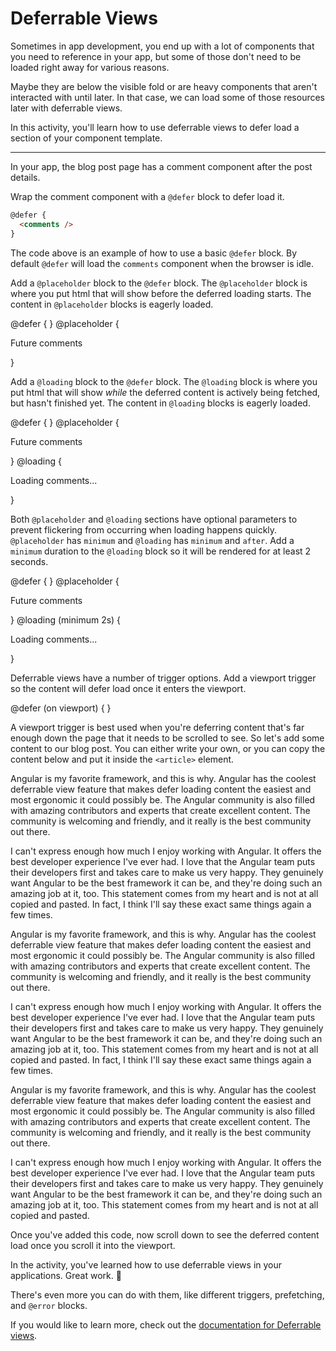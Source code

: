 # Deferrable Views

Sometimes in app development, you end up with a lot of components that you need to reference in your app, but some of those don't need to be loaded right away for various reasons.

Maybe they are below the visible fold or are heavy components that aren't interacted with until later. In that case, we can load some of those resources later with deferrable views.

In this activity, you'll learn how to use deferrable views to defer load a section of your component template.

<hr>

<docs-workflow>

<docs-step title="Add a `@defer` block around the comments component">

In your app, the blog post page has a comment component after the post details.

Wrap the comment component with a `@defer` block to defer load it.

```html
@defer {
  <comments />
}
```

The code above is an example of how to use a basic `@defer` block. By default `@defer` will load the `comments` component when the browser is idle.

</docs-step>

<docs-step title="Add a placeholder">

Add a `@placeholder` block to the `@defer` block. The `@placeholder` block is where you put html that will show before the deferred loading starts. The content in `@placeholder` blocks is eagerly loaded.

<docs-code language="html" highlight="[3,4,5]">
@defer {
  <comments />
} @placeholder {
  <p>Future comments</p>
}
</docs-code>

</docs-step>

<docs-step title="Add a loading block">

Add a `@loading` block to the `@defer` block. The `@loading` block is where you put html that will show _while_ the deferred content is actively being fetched, but hasn't finished yet. The content in `@loading` blocks is eagerly loaded.

<docs-code language="html" highlight="[5,6,7]">
@defer {
  <comments />
} @placeholder {
  <p>Future comments</p>
} @loading {
  <p>Loading comments...</p>
}
</docs-code>

</docs-step>

<docs-step title="Add a minimum duration">

Both `@placeholder` and `@loading` sections have optional parameters to prevent flickering from occurring when loading happens quickly. `@placeholder` has `minimum` and `@loading` has `minimum` and `after`. Add a `minimum` duration to the `@loading` block so it will be rendered for at least 2 seconds.

<docs-code language="html" highlight="[5]">
@defer {
  <comments />
} @placeholder {
  <p>Future comments</p>
} @loading (minimum 2s) {
  <p>Loading comments...</p>
}
</docs-code>

</docs-step>

<docs-step title="Add a viewport trigger">

Deferrable views have a number of trigger options. Add a viewport trigger so the content will defer load once it enters the viewport.

<docs-code language="html" highlight="[1]">
@defer (on viewport) {
  <comments />
}
</docs-code>

</docs-step>

<docs-step title="Add content">

A viewport trigger is best used when you're deferring content that's far enough down the page that it needs to be scrolled to see. So let's add some content to our blog post. You can either write your own, or you can copy the content below and put it inside the `<article>` element.

<docs-code language="html" highlight="[1]">
<article>
  <p>Angular is my favorite framework, and this is why. Angular has the coolest deferrable view feature that makes defer loading content the easiest and most ergonomic it could possibly be. The Angular community is also filled with amazing contributors and experts that create excellent content. The community is welcoming and friendly, and it really is the best community out there.</p>
  <p>I can't express enough how much I enjoy working with Angular. It offers the best developer experience I've ever had. I love that the Angular team puts their developers first and takes care to make us very happy. They genuinely want Angular to be the best framework it can be, and they're doing such an amazing job at it, too. This statement comes from my heart and is not at all copied and pasted. In fact, I think I'll say these exact same things again a few times.</p>
  <p>Angular is my favorite framework, and this is why. Angular has the coolest deferrable view feature that makes defer loading content the easiest and most ergonomic it could possibly be. The Angular community is also filled with amazing contributors and experts that create excellent content. The community is welcoming and friendly, and it really is the best community out there.</p>
  <p>I can't express enough how much I enjoy working with Angular. It offers the best developer experience I've ever had. I love that the Angular team puts their developers first and takes care to make us very happy. They genuinely want Angular to be the best framework it can be, and they're doing such an amazing job at it, too. This statement comes from my heart and is not at all copied and pasted. In fact, I think I'll say these exact same things again a few times.</p>
  <p>Angular is my favorite framework, and this is why. Angular has the coolest deferrable view feature that makes defer loading content the easiest and most ergonomic it could possibly be. The Angular community is also filled with amazing contributors and experts that create excellent content. The community is welcoming and friendly, and it really is the best community out there.</p>
  <p>I can't express enough how much I enjoy working with Angular. It offers the best developer experience I've ever had. I love that the Angular team puts their developers first and takes care to make us very happy. They genuinely want Angular to be the best framework it can be, and they're doing such an amazing job at it, too. This statement comes from my heart and is not at all copied and pasted.</p>
</article>
</docs-code>

Once you've added this code, now scroll down to see the deferred content load once you scroll it into the viewport.

</docs-step>

</docs-workflow>

In the activity, you've learned how to use deferrable views in your applications. Great work. 🙌

There's even more you can do with them, like different triggers, prefetching, and `@error` blocks.

If you would like to learn more, check out the [documentation for Deferrable views](guide/defer).
